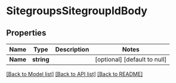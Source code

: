 # SitegroupsSitegroupIdBody

## Properties
Name | Type | Description | Notes
------------ | ------------- | ------------- | -------------
**Name** | **string** |  | [optional] [default to null]

[[Back to Model list]](../README.md#documentation-for-models) [[Back to API list]](../README.md#documentation-for-api-endpoints) [[Back to README]](../README.md)

